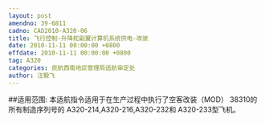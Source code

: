 ```yaml
---
layout: post
amendno: 39-6811
cadno: CAD2010-A320-06
title: 飞行控制-升降舵副翼计算机系统供电-改装
date: 2010-11-11 00:00:00 +0800
effdate: 2010-11-11 00:00:00 +0800
tag: A320
categories: 民航西南地区管理局适航审定处
author: 汪毅飞
---
```


##适用范围:
本适航指令适用于在生产过程中执行了空客改装（MOD） 38310的所有制造序列号的 A320-214,A320-216,A320-232和 A320-233型飞机。

